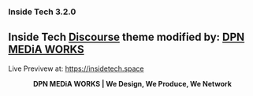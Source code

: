 ### **Inside Tech 3.2.0**

Inside Tech [Discourse](https://discourse.org) theme modified by: [DPN MEDiA WORKS](https://dpnmediaworks.com)
---

Live Previvew at: https://insidetech.space

<div align="center">

**DPN MEDiA WORKS | We Design, We Produce, We Network**

</div>
